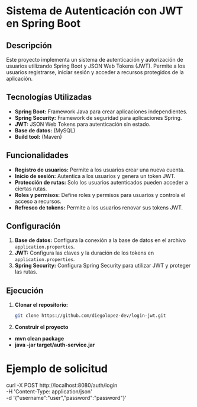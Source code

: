 # Sistema de Autenticación con JWT en Spring Boot

## Descripción
Este proyecto implementa un sistema de autenticación y autorización de usuarios utilizando Spring Boot y JSON Web Tokens (JWT). Permite a los usuarios registrarse, iniciar sesión y acceder a recursos protegidos de la aplicación.

## Tecnologías Utilizadas
* **Spring Boot:** Framework Java para crear aplicaciones independientes.
* **Spring Security:** Framework de seguridad para aplicaciones Spring.
* **JWT:** JSON Web Tokens para autenticación sin estado.
* **Base de datos:** (MySQL)
* **Build tool:** (Maven)

## Funcionalidades
* **Registro de usuarios:** Permite a los usuarios crear una nueva cuenta.
* **Inicio de sesión:** Autentica a los usuarios y genera un token JWT.
* **Protección de rutas:** Solo los usuarios autenticados pueden acceder a ciertas rutas.
* **Roles y permisos:** Define roles y permisos para usuarios y controla el acceso a recursos.
* **Refresco de tokens:** Permite a los usuarios renovar sus tokens JWT.

## Configuración
1. **Base de datos:** Configura la conexión a la base de datos en el archivo `application.properties`.
2. **JWT:** Configura las claves y la duración de los tokens en `application.properties`.
3. **Spring Security:** Configura Spring Security para utilizar JWT y proteger las rutas.

## Ejecución
1. **Clonar el repositorio:**
   ```bash
   git clone https://github.com/diegolopez-dev/login-jwt.git
2. **Construir el proyecto**
* **mvn clean package**
* **java -jar target/auth-service.jar**

# Ejemplo de solicitud
curl -X POST http://localhost:8080/auth/login \
  -H 'Content-Type: application/json' \
  -d '{"username":"user","password":"password"}'
